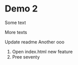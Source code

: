 # Demo 2

Some text

More texts

Update readme
Another ooo

1. Open index.html new feature
2. Pree seventy